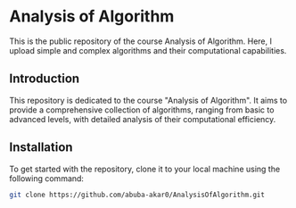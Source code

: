 # Analysis of Algorithm

This is the public repository of the course Analysis of Algorithm. Here, I upload simple and complex algorithms and their computational capabilities.

## Introduction
This repository is dedicated to the course "Analysis of Algorithm". It aims to provide a comprehensive collection of algorithms, ranging from basic to advanced levels, with detailed analysis of their computational efficiency.

## Installation
To get started with the repository, clone it to your local machine using the following command:
```sh
git clone https://github.com/abuba-akar0/AnalysisOfAlgorithm.git
```
